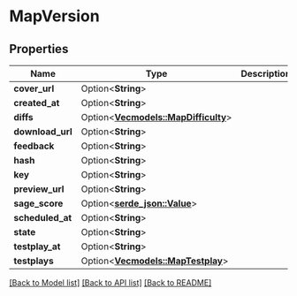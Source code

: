 # MapVersion

## Properties

Name | Type | Description | Notes
------------ | ------------- | ------------- | -------------
**cover_url** | Option<**String**> |  | [optional]
**created_at** | Option<**String**> |  | [optional]
**diffs** | Option<[**Vec<models::MapDifficulty>**](MapDifficulty.md)> |  | [optional]
**download_url** | Option<**String**> |  | [optional]
**feedback** | Option<**String**> |  | [optional]
**hash** | Option<**String**> |  | [optional]
**key** | Option<**String**> |  | [optional]
**preview_url** | Option<**String**> |  | [optional]
**sage_score** | Option<[**serde_json::Value**](.md)> |  | [optional]
**scheduled_at** | Option<**String**> |  | [optional]
**state** | Option<**String**> |  | [optional]
**testplay_at** | Option<**String**> |  | [optional]
**testplays** | Option<[**Vec<models::MapTestplay>**](MapTestplay.md)> |  | [optional]

[[Back to Model list]](../README.md#documentation-for-models) [[Back to API list]](../README.md#documentation-for-api-endpoints) [[Back to README]](../README.md)


